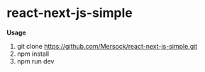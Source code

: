 # react-next-js-simple

**Usage**
1. git clone https://github.com/Mersock/react-next-js-simple.git
2. npm install 
3. npm run dev